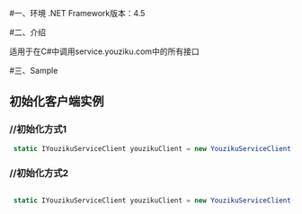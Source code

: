 #一、环境
.NET Framework版本：4.5

#二、介绍

适用于在C#中调用service.youziku.com中的所有接口

#三、Sample
  ## 初始化客户端实例
  
   ### //初始化方式1
   ```csharp
    static IYouzikuServiceClient youzikuClient = new YouzikuServiceClient(new YouzikuConfig(){Host = "http://service.youziku.com",ApiKey = "xxxxxx"});
   ```
   ### //初始化方式2
   ```csharp 
  
    static IYouzikuServiceClient youzikuClient = new YouzikuServiceClient(host: "http://service.youziku.com", apiKey: "xxxxxx");
   ```
